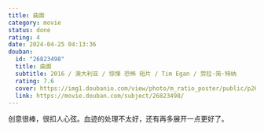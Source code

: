 ```yaml
---
title: 曲面
category: movie
status: done
rating: 4
date: 2024-04-25 04:13:36
douban:
  id: "26823498"
  title: 曲面
  subtitle: 2016 / 澳大利亚 / 惊悚 恐怖 短片 / Tim Egan / 劳拉·简·特纳
  rating: 7.6
  cover: https://img1.doubanio.com/view/photo/m_ratio_poster/public/p2632645309.jpg
  link: https://movie.douban.com/subject/26823498/
---
```


创意很棒，很扣人心弦。血迹的处理不太好，还有再多展开一点更好了。